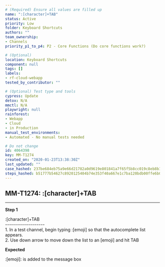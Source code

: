 ```yaml
---
# (Required) Ensure all values are filled up
name: ":[character]+TAB"
status: Active
priority: Low
folder: Keyboard Shortcuts
authors: ""
team_ownership: 
- Channels
priority_p1_to_p4: P2 - Core Functions (Do core functions work?)

# (Optional)
location: Keyboard Shortcuts
component: null
tags: []
labels: 
- rf-cloud-webapp
tested_by_contributor: ""

# (Optional) Test type and tools
cypress: Update
detox: N/A
mmctl: N/A
playwright: null
rainforest: 
- Webapp
- Cloud
- in Production
manual_test_environments:
- Automated - No manual tests needed

# Do not change
id: 4064398
key: MM-T1274
created_on: "2020-01-23T13:38:30Z"
last_updated: ""
case_hashed: 237be684eb75a9e66d21782a0d9619e801841a7f65f5b8cc019c8eb8b1330b59a30ec1e2940814c3ac96f413da1c37f1
steps_hashed: b51777b54627c8920125404b74e353f40a667e1c7ba120bdb00ffe6b066299cf3575efa85f87abb7ba440b429ec2d715
---
```


<!-- (Auto-generated) Based on frontmatter's "key" and "name" -->

## MM-T1274: :[character]+TAB

---

**Step 1**

:\[character]+TAB\
\--------------------\
1\. In a test channel, begin typing :\[emoji] so that the autocomplete list appears.\
2\. Use down arrow to move down the list to an \[emoji] and hit TAB

**Expected**

:\[emoji]: is added to the message box
